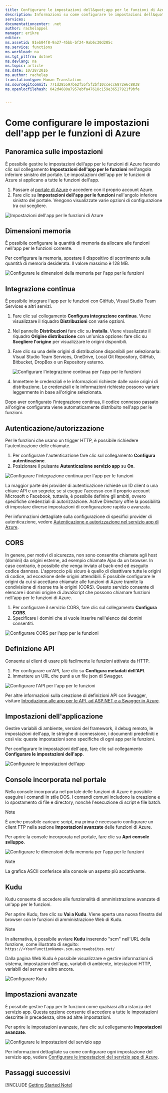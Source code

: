 ```yaml
---
title: Configurare le impostazioni dell&quot;app per le funzioni di Azure | Documentazione Microsoft
description: Informazioni su come configurare le impostazioni dell&quot;app per le funzioni di Azure.
services: 
documentationcenter: .net
author: rachelappel
manager: erikre
editor: 
ms.assetid: 81eb04f8-9a27-45bb-bf24-9ab6c30d205c
ms.service: functions
ms.workload: na
ms.tgt_pltfrm: dotnet
ms.devlang: na
ms.topic: article
ms.date: 10/28/2016
ms.author: rachelap
translationtype: Human Translation
ms.sourcegitcommit: 771d285597b62f55f5f2bf10ccecc6872e6c8838
ms.openlocfilehash: 042d4680a7957ebfa47618c159e36527921f9bfe


---
```

# <a name="how-to-configure-azure-function-app-settings"></a>Come configurare le impostazioni dell'app per le funzioni di Azure
## <a name="settings-overview"></a>Panoramica sulle impostazioni
È possibile gestire le impostazioni dell'app per le funzioni di Azure facendo clic sul collegamento **Impostazioni dell'app per le funzioni** nell'angolo inferiore sinistro del portale. Le impostazioni dell'app per le funzioni di Azure si applicano a tutte le funzioni dell'app.

1. Passare al [portale di Azure](http://portal.azure.com) e accedere con il proprio account Azure.
2. Fare clic su **Impostazioni dell'app per le funzioni** nell'angolo inferiore sinistro del portale. Vengono visualizzate varie opzioni di configurazione tra cui scegliere. 

![Impostazioni dell'app per le funzioni di Azure](./media/functions-how-to-use-azure-function-app-settings/azure-function-app-main.png)

## <a name="memory-size"></a>Dimensioni memoria
È possibile configurare la quantità di memoria da allocare alle funzioni nell'app per le funzioni corrente. 

Per configurare la memoria, spostare il dispositivo di scorrimento sulla quantità di memoria desiderata. Il valore massimo è 128 MB.

![Configurare le dimensioni della memoria per l'app per le funzioni](./media/functions-how-to-use-azure-function-app-settings/configure-function-app-memory-size.png)

## <a name="continuous-integration"></a>Integrazione continua
È possibile integrare l'app per le funzioni con GitHub, Visual Studio Team Services e altri servizi.

1. Fare clic sul collegamento **Configura integrazione continua**. Viene visualizzare il riquadro **Distribuzioni** con varie opzioni.
2. Nel pannello **Distribuzioni** fare clic su **Installa**. Viene visualizzato il riquadro **Origine distribuzione** con un'unica opzione: fare clic su **Scegliere l'origine** per visualizzare le origini disponibili. 
3. Fare clic su una delle origini di distribuzione disponibili per selezionarla: Visual Studio Team Services, OneDrive, Local Git Repository, GitHub, Bitbucket, DropBox o un Repository esterno. 
   
    ![Configurare l'integrazione continua per l'app per le funzioni](./media/functions-how-to-use-azure-function-app-settings/configure-function-ci.png)
4. Immettere le credenziali e le informazioni richieste dalle varie origini di distribuzione. Le credenziali e le informazioni richieste possono variare leggermente in base all'origine selezionata. 

Dopo aver configurato l'integrazione continua, il codice connesso passato all'origine configurata viene automaticamente distribuito nell'app per le funzioni.

## <a name="authenticationauthorization"></a>Autenticazione/autorizzazione
Per le funzioni che usano un trigger HTTP, è possibile richiedere l'autenticazione delle chiamate.

1. Per configurare l'autenticazione fare clic sul collegamento **Configura autenticazione**.
2. Posizionare il pulsante **Autenticazione servizio app** su **On**.

![Configurare l'integrazione continua per l'app per le funzioni](./media/functions-how-to-use-azure-function-app-settings/configure-function-app-authentication.png)

La maggior parte dei provider di autenticazione richiede un ID client o una chiave API e un segreto; se si esegue l'accesso con il proprio account Microsoft o Facebook, tuttavia, è possibile definire gli ambiti, ovvero specifiche credenziali di autorizzazione. Active Directory offre la possibilità di impostare diverse impostazioni di configurazione rapida o avanzata.

Per informazioni dettagliate sulla configurazione di specifici provider di autenticazione, vedere [Autenticazione e autorizzazione nel servizio app di Azure](../app-service/app-service-authentication-overview.md).

## <a name="cors"></a>CORS
In genere, per motivi di sicurezza, non sono consentite chiamate agli host (domini) da origini esterne, ad esempio chiamate Ajax da un browser. In caso contrario, è possibile che venga inviato al back-end ed eseguito codice dannoso. L'approccio più sicuro è quello di disattivare tutte le origini di codice, ad eccezione delle origini attendibili. È possibile configurare le origini da cui si accettano chiamate alle funzioni di Azure tramite la condivisione di risorse tra le origini (CORS). Questo servizio consente di elencare i domini origine di JavaScript che possono chiamare funzioni nell'app per le funzioni di Azure. 

1. Per configurare il servizio CORS, fare clic sul collegamento **Configura CORS**. 
2. Specificare i domini che si vuole inserire nell'elenco dei domini consentiti.

![Configurare CORS per l'app per le funzioni](./media/functions-how-to-use-azure-function-app-settings/configure-function-app-cors.png)

## <a name="api-definition"></a>Definizione API
Consente ai client di usare più facilmente le funzioni attivate da HTTP.

1. Per configurare un'API, fare clic su **Configura metadati dell'API**. 
2. Immettere un URL che punti a un file json di Swagger.

![Configurare l'API per l'app per le funzioni](./media/functions-how-to-use-azure-function-app-settings/configure-function-app-apidef.png)

Per altre informazioni sulla creazione di definizioni API con Swagger, visitare [Introduzione alle app per le API, ad ASP.NET e a Swagger in Azure](../app-service-api/app-service-api-dotnet-get-started.md).

## <a name="application-settings"></a>Impostazioni dell'applicazione
Gestire variabili di ambiente, versioni del framework, il debug remoto, le impostazioni dell'app, le stringhe di connessione, i documenti predefiniti e così via: queste impostazioni sono specifiche di ogni app per le funzioni. 

Per configurare le impostazioni dell'app, fare clic sul collegamento **Configurare le impostazioni dell'app**. 

![Configurare le impostazioni dell'app](./media/functions-how-to-use-azure-function-app-settings/configure-function-app-settings.png)

## <a name="in-portal-console"></a>Console incorporata nel portale
Nella console incorporata nel portale delle funzioni di Azure è possibile eseguire i comandi in stile DOS. I comandi comuni includono la creazione e lo spostamento di file e directory, nonché l'esecuzione di script e file batch. 

> [!NOTE]
> È anche possibile caricare script, ma prima è necessario configurare un client FTP nella sezione **Impostazioni avanzate** delle funzioni di Azure.
> 
> 

Per aprire la console incorporata nel portale, fare clic su **Apri console sviluppo**.

![Configurare le dimensioni della memoria per l'app per le funzioni](./media/functions-how-to-use-azure-function-app-settings/configure-function-console.png)

> [!NOTE]
> La grafica ASCII conferisce alla console un aspetto più accattivante.
> 
> 

## <a name="kudu"></a>Kudu
Kudu consente di accedere alle funzionalità di amministrazione avanzate di un'app per le funzioni.

Per aprire Kudu, fare clic su **Vai a Kudu**. Viene aperta una nuova finestra del browser con le funzioni di amministrazione Web di Kudu.

> [!NOTE]
> In alternativa, è possibile avviare **Kudu** inserendo "scm" nell'URL della funzione, come illustrato di seguito: ```https://<YourFunctionName>.scm.azurewebsites.net/```
> 
> 

Dalla pagina Web Kudu è possibile visualizzare e gestire informazioni di sistema, impostazioni dell'app, variabili di ambiente, intestazioni HTTP, variabili del server e altro ancora.

![Configurare Kudu](./media/functions-how-to-use-azure-function-app-settings/configure-function-app-kudu.png)

## <a name="advanced-settings"></a>Impostazioni avanzate
È possibile gestire l'app per le funzioni come qualsiasi altra istanza del servizio app. Questa opzione consente di accedere a tutte le impostazioni descritte in precedenza, oltre ad altre impostazioni.  

Per aprire le impostazioni avanzate, fare clic sul collegamento **Impostazioni avanzate**. 

![Configurare le impostazioni del servizio app](./media/functions-how-to-use-azure-function-app-settings/configure-function-app-appservice-settings.png)

Per informazioni dettagliate su come configurare ogni impostazione del servizio app, vedere [Configurare le impostazioni del servizio app di Azure](../app-service-web/web-sites-configure.md).

## <a name="next-steps"></a>Passaggi successivi
[!INCLUDE [Getting Started Note](../../includes/functions-get-help.md)]




<!--HONumber=Dec16_HO3-->



